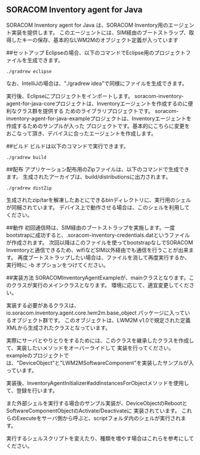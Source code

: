 ## SORACOM Inventory agent for Java
SORACOM Inventory agent for Java は、SORACOM Inventory用のエージェント実装を提供します。
このエージェントには、SIM経由のブートストラップ、取得したキーの保存、基本的なLWM2Mのオブジェクト定義が入っています

##セットアップ
Eclipseの場合、以下のコマンドでEclipse用のプロジェクトファイルを生成できます。
```
./gradrew eclipse
```
なお、IntelliJの場合は、"./gradrew idea"で同様にファイルを生成できます。

実行後、Eclipseにプロジェクトをインポートします。
soracom-inventory-agent-for-java-coreプロジェクトは、Inventoryエージェントを作成するのに便利なクラス群を提供する
ためのライブラリプロジェクトです。
soracom-inventory-agent-for-java-exampleプロジェクトは、Inventoryエージェントを作成するためのサンプルが入った
プロジェクトです。基本的にこちらに変更をおこなって頂き、デバイスに合ったエージェントを作成します。

##ビルド
ビルドは以下のコマンドで実行できます。 
```
./gradrew build
```

##配布
アプリケーション配布用のZipファイルは、以下のコマンドで生成できます。
生成されたアーカイブは、build/distributionsに出力されます。
```
./gradrew distZip
```
生成されたzip/tarを解凍したあとにできるbinディレクトリに、実行用のシェルが同梱されています。
デバイス上で動作させる場合は、このシェルを利用してください。

##動作
初回通信時は、SIM経由のブートストラップを実施します。一度bootstrapに成功すると、.soracom-inventory-credentials.datというファイルが作成されます。
次回以降はこのファイルを使ってbootstrapなしでSORACOM Inventoryと通信できるため、wifiなどSIM以外経由でも通信を行うことが出来ます。
再度ブートストラップしたい場合は、ファイルを消して再度実行するか、実行時に -b オプションをつけてください。

##実装方法
SORACOMInventoryAgentExampleが、mainクラスとなります。このクラスが実行のメインクラスとなります。
環境に応じて、適宜変更してください。

実装する必要があるクラスは、io.soracom.inventory.agent.core.lwm2m.base_object パッケージに入っているオブジェクト群です。
このオブジェクトは、LWM2M v1.0で規定された定義XMLから生成されたクラスとなっています。

実際にサーバとやりとりをするためには、このクラスを継承したクラスを作成して、実装したいメソッドをオーバーライドして
実装を行ってください。
exampleのプロジェクトでは、"DeviceObject"と"LWM2MSoftwareComponent"を実装したサンプルが入っています。

実装後、InventoryAgentInitializer#addInstancesForObjectメソッドを使用して、登録を行います。

また外部シェルを実行する場合のサンプル実装が、DeviceObjectのRebootとSoftwareComponentObjectのActivate/Deactivateに
実装されています。
これらのExecuteをサーバ側から呼ぶと、scriptフォルダ内のシェルが実行されます。

実行するシェルスクリプトを変えたり、種類を増やす場合はこれらを参考にしてください。